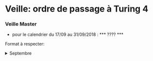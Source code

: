 ﻿# Veille: ordre de passage à Turing 4
 
 
 ### Veille Master
- pour le calendrier du 17/09 au 31/09/2018 : *** ???? ***


Format à respecter:   

<details> 
  <summary>Septembre</summary>

 | Date          | Nom              | Sujet              |
 |:----------------:|:----------------:| ------------------:|
 | Ve 14/09 | Arnaud | Veille Inception |
 | Lu 1/09 | Redouane | Inconnu |
</details>
